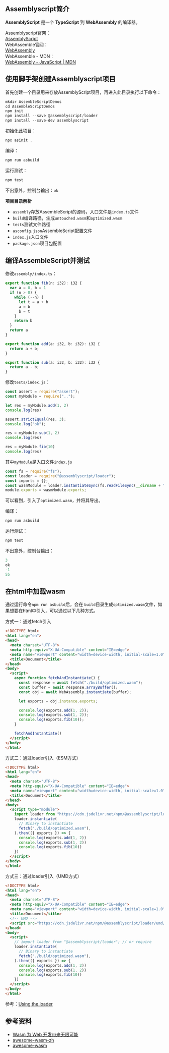 <a name="S51kR"></a>
## Assemblyscript简介
**AssemblyScript** 是一个 **TypeScript** 到 **WebAssembly** 的编译器。

Assemblyscript官网：<br />[AssemblyScript](https://www.assemblyscript.org/)<br />WebAssemble官网：<br />[WebAssembly](https://webassembly.org/)<br />WebAssemble - MDN：<br />[WebAssembly - JavaScript | MDN](https://developer.mozilla.org/zh-CN/docs/Web/JavaScript/Reference/Global_Objects/WebAssembly)

<a name="m7p4d"></a>
## 使用脚手架创建Assemblyscript项目
首先创建一个目录用来存放AssemblyScript项目，再进入此目录执行以下命令：
```javascript
mkdir AssembleScriptDemos
cd AssembleScriptDemos
npm init
npm install --save @assemblyscript/loader
npm install --save-dev assemblyscript
```
初始化此项目：
```javascript
npx asinit .
```
编译：
```javascript
npm run asbuild
```
运行测试：
```javascript
npm test
```
不出意外，控制台输出：`ok`

**项目目录解析**

- `assembly`存放AssembleScript的源码，入口文件是`index.ts`文件
- `build`编译路径，生成`untouched.wasm`和`optimized.wasm`
- `tests`测试文件路径
- `asconfig.json`AssembleScript配置文件
- `index.js`入口文件
- `package.json`项目包配置

<a name="IGks1"></a>
## 编译AssembleScript并测试
修改`assembly/index.ts`：
```typescript
export function fib(n: i32): i32 {
  var a = 0, b = 1
  if (n > 0) {
    while (--n) {
      let t = a + b
      a = b
      b = t
    }
    return b
  }
  return a
}

export function add(a: i32, b: i32): i32 {
  return a + b;
}

export function sub(a: i32, b: i32): i32 {
  return a - b;
}
```
修改`tests/index.js`：
```typescript
const assert = require("assert");
const myModule = require("..");

let res = myModule.add(1, 2)
console.log(res)

assert.strictEqual(res, 3);
console.log("ok");

res = myModule.sub(1, 2)
console.log(res)

res = myModule.fib(10)
console.log(res)
```
其中`myModule`是入口文件`index.js`
```typescript
const fs = require("fs");
const loader = require("@assemblyscript/loader");
const imports = {};
const wasmModule = loader.instantiateSync(fs.readFileSync(__dirname + "/build/optimized.wasm"), imports);
module.exports = wasmModule.exports;
```
可以看到，引入了`optimized.wasm`，并将其导出。

编译：
```typescript
npm run asbuild
```

运行测试：
```typescript
npm test
```
不出意外，控制台输出：
```typescript
3
ok
-1
55
```

<a name="VEJFy"></a>
## 在html中加载wasm
通过运行命令`npm run asbuild`后，会在 `build`目录生成`optimized.wasm`文件，如果想要在html中引入，可以通过以下几种方式。

方式一：通过fetch引入
```html
<!DOCTYPE html>
<html lang="en">
<head>
  <meta charset="UTF-8">
  <meta http-equiv="X-UA-Compatible" content="IE=edge">
  <meta name="viewport" content="width=device-width, initial-scale=1.0">
  <title>Document</title>
</head>
<body>
  <script>
    async function fetchAndInstantiate() {
      const response = await fetch("./build/optimized.wasm");
      const buffer = await response.arrayBuffer();
      const obj = await WebAssembly.instantiate(buffer);

      let exports = obj.instance.exports;

      console.log(exports.add(1, 2));
      console.log(exports.sub(1, 2));
      console.log(exports.fib(10));
    }

    fetchAndInstantiate()
  </script>
</body>
</html>
```

方式二：通过loader引入（ESM方式）
```html
<!DOCTYPE html>
<html lang="en">
<head>
  <meta charset="UTF-8">
  <meta http-equiv="X-UA-Compatible" content="IE=edge">
  <meta name="viewport" content="width=device-width, initial-scale=1.0">
  <title>Document</title>
</head>
<body>
  <script type="module">
    import loader from "https://cdn.jsdelivr.net/npm/@assemblyscript/loader/index.js";
    loader.instantiate(
      // Binary to instantiate
      fetch("./build/optimized.wasm"),
    ).then(({ exports }) => {
      console.log(exports.add(1, 2))
      console.log(exports.sub(1, 2))
      console.log(exports.fib(10))
    })
  </script>
</body>
</html>
```

方式三：通过loader引入（UMD方式）
```html
<!DOCTYPE html>
<html lang="en">
<head>
  <meta charset="UTF-8">
  <meta http-equiv="X-UA-Compatible" content="IE=edge">
  <meta name="viewport" content="width=device-width, initial-scale=1.0">
  <title>Document</title>
  <!-- UMD -->
  <script src="https://cdn.jsdelivr.net/npm/@assemblyscript/loader/umd/index.js"></script>
</head>
<body>
  <script>
    // import loader from "@assemblyscript/loader"; // or require
    loader.instantiate(
      // Binary to instantiate
      fetch("./build/optimized.wasm"),
    ).then(({ exports }) => {
      console.log(exports.add(1, 2))
      console.log(exports.sub(1, 2))
      console.log(exports.fib(10))
    })
  </script>
</body>
</html>
```

参考：[Using the loader](https://www.assemblyscript.org/loader.html)



<a name="ptfZI"></a>
## 参考资料

- [Wasm 为 Web 开发带来无限可能](https://mp.weixin.qq.com/s/6dHxBZcZk8905nvSsjz67A)
- [awesome-wasm-zh](https://github.com/chai2010/awesome-wasm-zh)
- [awesome-wasm](https://github.com/mbasso/awesome-wasm)

